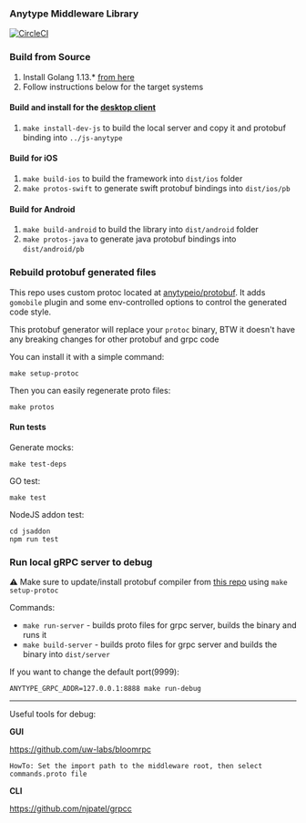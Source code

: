 ### Anytype Middleware Library
[![CircleCI](https://circleci.com/gh/anytypeio/go-anytype-middleware/tree/master.svg?style=svg&circle-token=eb74d38301ec933d25eb6778f662c94b175186ef)](https://circleci.com/gh/anytypeio/go-anytype-middleware/tree/master)

### Build from Source
1. Install Golang 1.13.* [from here](http://golang.org/dl/)
2. Follow instructions below for the target systems

#### Build and install for the [desktop client](https://github.com/anytypeio/js-anytype)
1. `make install-dev-js` to build the local server and copy it and protobuf binding into `../js-anytype`

#### Build for iOS
1. `make build-ios` to build the framework into `dist/ios` folder
2. `make protos-swift` to generate swift protobuf bindings into `dist/ios/pb`

#### Build for Android
1. `make build-android` to build the library into `dist/android` folder
2. `make protos-java` to generate java protobuf bindings into `dist/android/pb`

### Rebuild protobuf generated files
This repo uses custom protoc located at [anytypeio/protobuf](https://github.com/anytypeio/protobuf/tree/master/protoc-gen-gogo). It adds `gomobile` plugin and some env-controlled options to control the generated code style.

This protobuf generator will replace your `protoc` binary, BTW it doesn't have any breaking changes for other protobuf and grpc code

You can install it with a simple command:
```
make setup-protoc
```

Then you can easily regenerate proto files:
```
make protos
```

#### Run tests
Generate mocks:
```
make test-deps
```

GO test:
```
make test
```

NodeJS addon test:
```
cd jsaddon
npm run test
```

### Run local gRPC server to debug
⚠️ Make sure to update/install protobuf compiler from [this repo](https://github.com/anytypeio/protobuf) using `make setup-protoc`

Commands:
- `make run-server` - builds proto files for grpc server, builds the binary and runs it
- `make build-server` - builds proto files for grpc server and builds the binary into `dist/server`

If you want to change the default port(9999):

`ANYTYPE_GRPC_ADDR=127.0.0.1:8888 make run-debug`

----
Useful tools for debug:

**GUI**

https://github.com/uw-labs/bloomrpc

`HowTo: Set the import path to the middleware root, then select commands.proto file`

**CLI**

https://github.com/njpatel/grpcc
